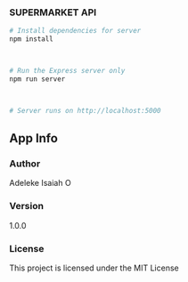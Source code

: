 ### SUPERMARKET API

```bash
# Install dependencies for server
npm install



# Run the Express server only
npm run server



# Server runs on http://localhost:5000
```

## App Info

### Author

Adeleke Isaiah O

### Version

1.0.0

### License

This project is licensed under the MIT License
